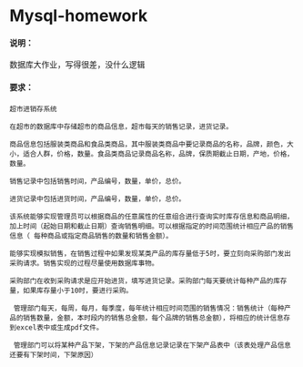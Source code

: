 # Mysql-homework

#### 说明：
数据库大作业，写得很差，没什么逻辑

#### 要求：

    超市进销存系统
    
    在超市的数据库中存储超市的商品信息，超市每天的销售记录，进货记录。
    
    商品信息包括服装类商品和食品类商品，其中服装类商品中要记录商品的名称，品牌，颜色，大小，适合人群，价格，数量。食品类商品记录商品名称，品牌，保质期截止日期，产地，价格，数量。
    
    销售记录中包括销售时间，产品编号，数量，单价，总价。
    
    进货记录中包括进货时间，产品编号，数量，单价，总价。
    
    该系统能够实现管理员可以根据商品的任意属性的任意组合进行查询实时库存信息和商品明细，加上时间（起始日期和截止日期）查询销售明细。可以根据指定的时间范围统计相应产品的销售信息（ 每种商品或指定商品销售的数量和销售金额）。
    
    能够实现模拟销售，在销售过程中如果发现某类产品的库存量低于5时，要立刻向采购部门发出采购请求。销售实现的过程尽量使用数据库事物。
    
    采购部门在收到采购请求是应开始进货，填写进货记录。采购部门每天要统计每种产品的库存量，如果库存量小于10时，要进行采购。
    
     管理部门每天，每周，每月，每季度，每年统计相应时间范围的销售情况：销售统计（每种产品的销售数量，金额，本时段内的销售总金额，每个品牌的销售总金额），将相应的统计信息存到excel表中或生成pdf文件。
     
     管理部门可以将某种产品下架，下架的产品信息记录记录在下架产品表中（该表处理产品信息还要有下架时间，下架原因）
    
